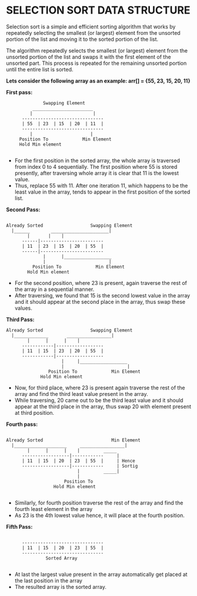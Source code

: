 # SELECTION SORT DATA STRUCTURE

Selection sort is a simple and efficient sorting algorithm that works by repeatedly selecting the smallest (or largest) element from the unsorted portion of the list and moving it to the sorted portion of the list. 

The algorithm repeatedly selects the smallest (or largest) element from the unsorted portion of the list and swaps it with the first element of the unsorted part. This process is repeated for the remaining unsorted portion until the entire list is sorted.

**Lets consider the following array as an example: arr[] = {55, 23, 15, 20, 11}**

**First pass:**

```
              Swapping Element
          _______________________
         |                       |
      -------------------------------
      | 55  | 23  | 15  | 20  | 11  |
      -------------------------------
         |                      |
     Position To             Min Element     
     Hold Min element
     
```

* For the first position in the sorted array, the whole array is traversed from index 0 to 4 sequentially. The first position where 55 is  stored presently, after traversing whole array it is clear that 11 is the lowest value.
* Thus, replace 55 with 11. After one iteration 11, which happens to be the least value in the array, tends to appear in the first        position of the sorted list.

**Second Pass:**

```

Already Sorted                  Swapping Element
  |______        ______________________|
        |       |    |
      ------|------------------------
      | 11  | 23  | 15  | 20  | 55  |
      ------|------------------------
              |      |__________________
              |                        | 
          Position To             Min Element     
        Hold Min element

```

* For the second position, where 23 is present, again traverse the rest of the array in a sequential manner.
* After traversing, we found that 15 is the second lowest value in the array and it should appear at the second place in the array, thus swap these values.

**Third Pass:**

```
Already Sorted                  Swapping Element
  |_____________       _________________|
        |      |      |    |
      ------------|------------------
      | 11  | 15  | 23  | 20  | 55  |
      ------------|------------------
                     |     |__________________
                     |                        | 
                Position To             Min Element     
             Hold Min element

```

* Now, for third place, where 23 is present again traverse the rest of the array and find the third least value present in the array.
* While traversing, 20 came out to be the third least value and it should appear at the third place in the array, thus swap 20 with element present at third position.

**Fourth pass:**

```

Already Sorted                          Min Element 
  |____________________     _________________|
        |      |      |    |         _____
      ------------------|------------     |
      | 11  | 15  | 20  | 23  | 55  |     | Hence
      ------------------|------------     | Sortig
                           |         _____|
                           | 
                      Position To                 
                  Hold Min element
                  
```

* Similarly, for fourth position traverse the rest of the array and find the fourth least element in the array 
* As 23 is the 4th lowest value hence, it will place at the fourth position.

**Fifth Pass:**

```

      -------------------------------
      | 11  | 15  | 20  | 23  | 55  |
      -------------------------------
               Sorted Array
               
```

* At last the largest value present in the array automatically get placed at the last position in the array
* The resulted array is the sorted array.
